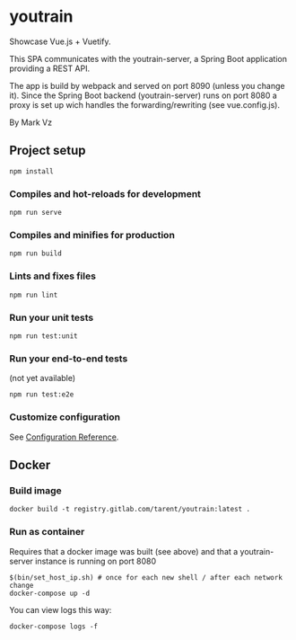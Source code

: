 # youtrain

Showcase Vue.js + Vuetify.

This SPA communicates with the youtrain-server, a Spring Boot application providing a REST API.

The app is build by webpack and served on port 8090 (unless you change it).
Since the Spring Boot backend (youtrain-server) runs on port 8080 a proxy is
set up wich handles the forwarding/rewriting (see vue.config.js).

By Mark Vz

## Project setup

```
npm install
```

### Compiles and hot-reloads for development

```
npm run serve
```

### Compiles and minifies for production

```
npm run build
```

### Lints and fixes files

```
npm run lint
```

### Run your unit tests

```
npm run test:unit
```

### Run your end-to-end tests

(not yet available)

```
npm run test:e2e
```

### Customize configuration

See [Configuration Reference](https://cli.vuejs.org/config/).

## Docker

### Build image

    docker build -t registry.gitlab.com/tarent/youtrain:latest .

### Run as container
Requires that a docker image was built (see above) and that a youtrain-server instance is running on port 8080

    $(bin/set_host_ip.sh) # once for each new shell / after each network change
    docker-compose up -d

You can view logs this way:

    docker-compose logs -f